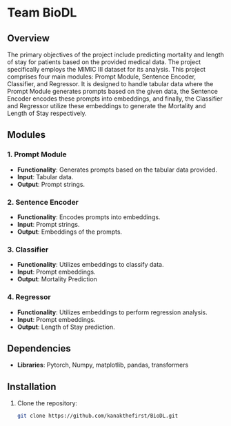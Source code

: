 # Team BioDL

## Overview
The primary objectives of the project include predicting mortality and length of stay for patients based on the provided medical data. The project specifically employs the MIMIC III dataset for its analysis. 
This project comprises four main modules: Prompt Module, Sentence Encoder, Classifier, and Regressor. It is designed to handle tabular data where the Prompt Module generates prompts based on the given data, the Sentence Encoder encodes these prompts into embeddings, and finally, the Classifier and Regressor utilize these embeddings to generate the Mortality and Length of Stay respectively.

## Modules

### 1. Prompt Module

- **Functionality**: Generates prompts based on the tabular data provided.
- **Input**: Tabular data.
- **Output**: Prompt strings.

### 2. Sentence Encoder

- **Functionality**: Encodes prompts into embeddings.
- **Input**: Prompt strings.
- **Output**: Embeddings of the prompts.

### 3. Classifier

- **Functionality**: Utilizes embeddings to classify data.
- **Input**: Prompt embeddings.
- **Output**: Mortality Prediction

### 4. Regressor

- **Functionality**: Utilizes embeddings to perform regression analysis.
- **Input**: Prompt embeddings.
- **Output**: Length of Stay prediction.



## Dependencies

- **Libraries**: Pytorch, Numpy, matplotlib, pandas, transformers

## Installation

1. Clone the repository:

   ```bash
   git clone https://github.com/kanakthefirst/BioDL.git
